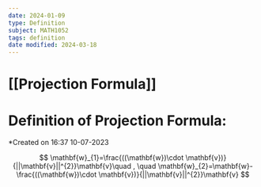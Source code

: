```yaml
---
date: 2024-01-09
type: Definition
subject: MATH1052
tags: definition
date modified: 2024-03-18
---
```


# [[Projection Formula]]

# Definition of Projection Formula:
*Created on 16:37 10-07-2023

$$
\mathbf{w}_{1}=\frac{((\mathbf{w})\cdot \mathbf{v})}{||\mathbf{v}||^{2}}\mathbf{v}\quad , \quad \mathbf{w}_{2}=\mathbf{w}-\frac{((\mathbf{w})\cdot \mathbf{v})}{||\mathbf{v}||^{2}}\mathbf{v}
$$
